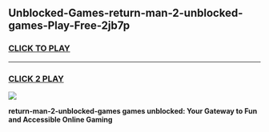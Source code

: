 
## Unblocked-Games-return-man-2-unblocked-games-Play-Free-2jb7p
<h3>
<a href="https://premium76.site?title=return-man-2-unblocked-games&ref=15A">CLICK TO PLAY</a></h3>
<hr>

<h3>
<a href="https://premium76.site?title=return-man-2-unblocked-games&ref=15A">CLICK 2 PLAY</a>
  
</h3>

<a href="https://premium76.site?title=return-man-2-unblocked-games&ref=15A"><img src="https://clearcache.store/games.png"></a>


**return-man-2-unblocked-games games unblocked: Your Gateway to Fun and Accessible Online Gaming**
